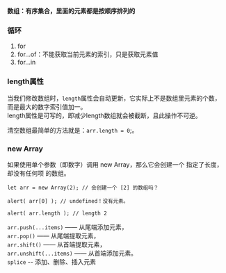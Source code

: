 **数组：有序集合，里面的元素都是按顺序排列的**

### 循环

1. for
2. for...of：不能获取当前元素的索引，只是获取元素值
3. for...in

### length属性
当我们修改数组时，`length`属性会自动更新，它实际上不是数组里元素的个数，而是最大的数字索引值加一。\
length属性是可写的，即减少length数组就会被截断，且此操作不可逆。

清空数组最简单的方法就是：`arr.length = 0`;。

### new Array
如果使用单个参数（即数字）调用 new Array，那么它会创建一个 指定了长度，却没有任何项 的数组。
```
let arr = new Array(2); // 会创建一个 [2] 的数组吗？

alert( arr[0] ); // undefined！没有元素。

alert( arr.length ); // length 2
```

`arr.push(...items)` —— 从尾端添加元素， \
`arr.pop()` —— 从尾端提取元素，\
`arr.shift()` —— 从首端提取元素，\
`arr.unshift(...items)` —— 从首端添加元素。\
`splice` -- 添加、删除、插入元素

